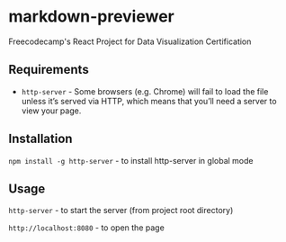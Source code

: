 # markdown-previewer
Freecodecamp's React Project for Data Visualization Certification

## Requirements
- `http-server` - Some browsers (e.g. Chrome) will fail to load the file unless it’s served via HTTP, which means that you’ll need a server to view your page.

## Installation
`npm install -g http-server` - to install http-server in global mode

## Usage
`http-server` - to start the server (from project root directory)

`http://localhost:8080` - to open the page
